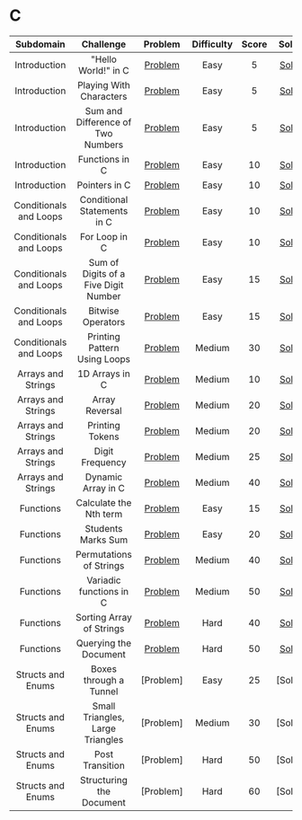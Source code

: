# C 


|  Subdomain  |         Challenge         |          Problem          |          Difficulty          |          Score          |          Solution          |
| :---: | :-----------------------: | :-----------------------: | :--------------------------: | :---------------------: | :------------------------: |
| Introduction | "Hello World!" in C | [Problem](https://www.hackerrank.com/challenges/hello-world-c/problem) | Easy | 5 | [Solution](https://github.com/Abdelrhman97/Hackerrank/blob/main/C/01%20-%20introduction/01%20-%20%22Hello%20World!%22%20in%20C.c) |
| Introduction | Playing With Characters | [Problem](https://www.hackerrank.com/challenges/playing-with-characters/problem) | Easy | 5 | [Solution](https://github.com/Abdelrhman97/Hackerrank/blob/main/C/01%20-%20introduction/02%20-%20Playing%20With%20Characters.c) |
| Introduction | Sum and Difference of Two Numbers | [Problem](https://www.hackerrank.com/challenges/sum-numbers-c/problem) | Easy | 5 | [Solution](https://github.com/Abdelrhman97/Hackerrank/blob/main/C/01%20-%20introduction/03%20.%20Sum%20and%20Difference%20of%20Two%20Numbers.c) |
| Introduction | Functions in C | [Problem](https://www.hackerrank.com/challenges/functions-in-c/problem) | Easy | 10 | [Solution](https://github.com/Abdelrhman97/Hackerrank/blob/main/C/01%20-%20introduction/04%20-%20Functions%20in%20C.c) |
| Introduction | Pointers in C | [Problem](https://www.hackerrank.com/challenges/pointer-in-c/problem) | Easy | 10 | [Solution](https://github.com/Abdelrhman97/Hackerrank/blob/main/C/01%20-%20introduction/05%20-%20Pointers%20in%20C.c) |
| Conditionals and Loops | Conditional Statements in C | [Problem](https://www.hackerrank.com/challenges/conditional-statements-in-c/problem) | Easy | 10 | [Solution](https://github.com/Abdelrhman97/Hackerrank/blob/main/C/02%20-%20Conditionals%20and%20Loops/01%20-%20Conditional%20Statements%20in%20C.c) |
| Conditionals and Loops | For Loop in C | [Problem](https://www.hackerrank.com/challenges/for-loop-in-c/problem) | Easy | 10 | [Solution](https://github.com/Abdelrhman97/Hackerrank/blob/main/C/02%20-%20Conditionals%20and%20Loops/02%20-%20For%20Loop%20in%20C.c) |
| Conditionals and Loops | Sum of Digits of a Five Digit Number | [Problem](https://www.hackerrank.com/challenges/sum-of-digits-of-a-five-digit-number/problem) | Easy | 15 | [Solution](https://github.com/Abdelrhman97/Hackerrank/blob/main/C/02%20-%20Conditionals%20and%20Loops/03%20-%20Sum%20of%20Digits%20of%20a%20Five%20Digit%20Number.c) |
| Conditionals and Loops | Bitwise Operators | [Problem](https://www.hackerrank.com/challenges/bitwise-operators-in-c/problem) | Easy | 15 | [Solution](https://github.com/Abdelrhman97/Hackerrank/blob/main/C/02%20-%20Conditionals%20and%20Loops/04%20-%20Bitwise%20Operators.c) |
| Conditionals and Loops | Printing Pattern Using Loops | [Problem](https://www.hackerrank.com/challenges/printing-pattern-2/problem) | Medium | 30 | [Solution](https://github.com/Abdelrhman97/Hackerrank/blob/main/C/02%20-%20Conditionals%20and%20Loops/05%20-%20Printing%20Pattern%20Using%20Loops.c) |
| Arrays and Strings | 1D Arrays in C | [Problem](https://www.hackerrank.com/challenges/1d-arrays-in-c/problem) | Medium | 10 | [Solution](https://github.com/Abdelrhman97/Hackerrank/blob/main/C/03%20-%20Arrays%20and%20Strings/01%20-%201D%20Arrays%20in%20C.c) |
| Arrays and Strings | Array Reversal | [Problem](https://www.hackerrank.com/challenges/reverse-array-c/problem) | Medium | 20 | [Solution](https://github.com/Abdelrhman97/Hackerrank/blob/main/C/03%20-%20Arrays%20and%20Strings/02%20-%20Array%20Reversal.c) |
| Arrays and Strings | Printing Tokens | [Problem](https://www.hackerrank.com/challenges/printing-tokens-/problem) | Medium | 20 | [Solution](https://github.com/Abdelrhman97/Hackerrank/blob/main/C/03%20-%20Arrays%20and%20Strings/03%20-%20Printing%20Tokens.c) |
| Arrays and Strings | Digit Frequency | [Problem](https://www.hackerrank.com/challenges/frequency-of-digits-1/problem) | Medium | 25 | [Solution](https://github.com/Abdelrhman97/Hackerrank/blob/main/C/03%20-%20Arrays%20and%20Strings/04%20-%20Digit%20Frequency.c) |
| Arrays and Strings | Dynamic Array in C | [Problem](https://www.hackerrank.com/challenges/dynamic-array-in-c/problem) | Medium | 40 | [Solution](https://github.com/Abdelrhman97/Hackerrank/blob/main/C/Arrays%20and%20Strings/05%20-%20Dynamic%20Array%20in%20C.c) |
| Functions | Calculate the Nth term | [Problem](https://www.hackerrank.com/challenges/recursion-in-c/problem) | Easy | 15 | [Solution](https://github.com/Abdelrhman97/Hackerrank/blob/main/C/04%20-%20Functions/01%20-%20Calculate%20the%20Nth%20term.c) |
| Functions | Students Marks Sum | [Problem](https://www.hackerrank.com/challenges/students-marks-sum/problem) | Easy | 20 | [Solution](https://github.com/Abdelrhman97/Hackerrank/blob/main/C/04%20-%20Functions/02%20-%20Students%20Marks%20Sum.c) |
| Functions | Permutations of Strings | [Problem](https://www.hackerrank.com/challenges/permutations-of-strings/problem) | Medium | 40 | [Solution](https://github.com/Abdelrhman97/Hackerrank/blob/main/C/04%20-%20Functions/03%20-%20Permutations%20of%20Strings.c) |
| Functions | Variadic functions in C | [Problem](https://www.hackerrank.com/challenges/variadic-functions-in-c/problem) | Medium | 50 | [Solution](https://github.com/Abdelrhman97/Hackerrank/blob/main/C/04%20-%20Functions/05%20-%20Variadic%20functions%20in%20C.c) |
| Functions | Sorting Array of Strings | [Problem](https://www.hackerrank.com/challenges/sorting-array-of-strings/problem) | Hard | 40 | [Solution](https://github.com/Abdelrhman97/Hackerrank/blob/main/C/04%20-%20Functions/04%20-%20Sorting%20Array%20of%20Strings.c) |
| Functions | Querying the Document | [Problem](https://www.hackerrank.com/challenges/querying-the-document/problem) | Hard | 50 | [Solution](https://github.com/Abdelrhman97/Hackerrank/blob/main/C/04%20-%20Functions/06%20-%20Querying%20the%20Document.c) |
| Structs and Enums | Boxes through a Tunnel | [Problem] | Easy | 25 | [Solution] |
| Structs and Enums | Small Triangles, Large Triangles | [Problem] | Medium | 30 | [Solution] |
| Structs and Enums | Post Transition | [Problem] | Hard | 50 | [Solution] |
| Structs and Enums | Structuring the Document | [Problem] | Hard | 60 | [Solution] |

